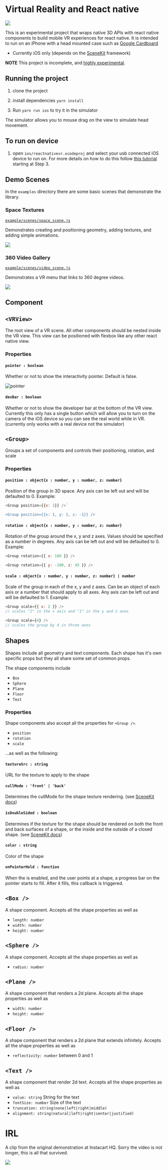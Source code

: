 # Virtual Reality and React native

![](https://file-hwrgyflure.now.sh)

This is an experimental project that wraps native 3D APIs with react native components to build mobile VR experiences for react native. It is intended to run on an iPhone with a head mounted case such as [Google Cardboard](https://vr.google.com/cardboard/)

- Currently iOS only (depends on the [SceneKit](https://developer.apple.com/reference/scenekit) framework)

**NOTE** This project is incomplete, and [highly experimental](https://media.giphy.com/media/xDQ3Oql1BN54c/giphy.gif).

## Running the project

1.  clone the project

2.  install dependencies `yarn install`
3.  Run `yarn run ios` to try it in the simulator

The simulator allows you to mouse drag on the view to simulate head movement.

## To run on device

1.  open `ios/reactnativevr.xcodeproj` and select your usb connected iOS device to run on. For more details on how to do this follow [this tutorial](https://code.tutsplus.com/tutorials/ios-from-scratch-with-swift-how-to-test-an-ios-application-on-a-device--cms-25156) starting at Step 3.

## Demo Scenes

In the `examples` directory there are some basic scenes that demonstrate the library.

### Space Textures

[`example/scenes/space_scene.js`](example/scenes/space_scene.js)

Demonstrates creating and positioning geometry, adding textures, and adding simple animations.

![](https://file-hpjnudfxdp.now.sh/)

### 360 Video Gallery

[`example/scenes/video_scene.js`](example/scenes/video_scene.js)

Demonstrates a VR menu that links to 360 degree videos.

![](https://file-jrejedlhka.now.sh)

## Component

## `<VRView>`

The root view of a VR scene. All other components should be nested inside the VR view. This view can be positioned with flexbox like any other react native view.

### Properties

#### `pointer : boolean`

Whether or not to show the interactivity pointer. Default is false.

![pointer](https://file-tiqxgiegnu.now.sh/)

#### `devBar : boolean`

Whether or not to show the developer bar at the bottom of the VR view.
Currently this only has a single button which will allow you to turn on the camera of the
iOS device so you can see the real world while in VR. (currently only works with a real device
not the simulator)

## `<Group>`

Groups a set of components and controls their positioning, rotation, and scale

### Properties

#### `position : object{x : number, y : number, z: number}`

Position of the group in 3D space. Any axis can be left out and will be defaulted to 0.
Example:

```javascript
<Group position={{x: 1}} />`

<Group position={{x: 1, y: 1, z: -1}} />
```

#### `rotation : object{x : number, y : number, z: number}`

Rotation of the group around the x, y and z axes. Values should be specified as a number in degrees. Any axis can be left out and will be defaulted to 0.
Example:

```javascript
<Group rotation={{ x: 180 }} />

<Group rotation={{ y: -180, z: 45 }} />
```

#### `scale : object{x : number, y : number, z: number} | number`

Scale of the group in each of the x, y and z axes. Can be an object of each axis or a number that should apply to all axes. Any axis can be left out and will be defaulted to 1.
Example:

```javascript
<Group scale={{ x: 2 }} />
// scales "2" in the x axis and "1" in the y and z axes

<Group scale={4} />
// scales the group by 4 in three axes
```

## Shapes

Shapes include all geometry and text components. Each shape has it's own specific props but they all share some set of common props.

The shape components include

- `Box`
- `Sphere`
- `Plane`
- `Floor`
- `Text`

### Properties

Shape components also accept all the properties for `<Group />`.

- `position`
- `rotation`
- `scale`

...as well as the following:

#### `textureSrc : string`

URL for the texture to apply to the shape

#### `cullMode : 'front' | 'back'`

Determines the cullMode for the shape texture rendering. (see [SceneKit docs](https://developer.apple.com/documentation/scenekit/scnmaterial/1462571-cullmode))

#### `isDoubleSided : boolean`

Determines if the texture for the shape should be rendered on both the front and back surfaces
of a shape, or the inside and the outside of a closed shape. (see [SceneKit docs](https://developer.apple.com/documentation/scenekit/scnmaterial/1462531-isdoublesided))

#### `color : string`

Color of the shape

#### `onPointerHold : function`

When the is enabled, and the user points at a shape, a progress bar on the pointer starts to fill. After it fills, this callback is triggered.

## `<Box />`

A shape component. Accepts all the shape properties as well as

- `length: number`
- `width: number`
- `height: number`

## `<Sphere />`

A shape component. Accepts all the shape properties as well as

- `radius: number`

## `<Plane />`

A shape component that renders a 2d plane. Accepts all the shape properties as well as

- `width: number`
- `height: number`

## `<Floor />`

A shape component that renders a 2d plane that extends infinitely. Accepts all the shape properties as well as

- `reflectivity: number` between 0 and 1

## `<Text />`

A shape component that render 2d text. Accepts all the shape properties as well as

- `value: string` String for the text
- `fontSize: number` Size of the text
- `truncation: string(none|left|right|middle)`
- `alignment: string(natural|left|right|center|justified)`

# IRL

A clip from the original demonstration at Instacart HQ. Sorry the video is not longer, this is all that survived.

[![](https://i.imgur.com/ij7I92E.jpg)](https://twitter.com/pinteration/status/827007420232708096)
